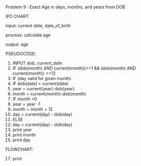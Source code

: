 Problem 9 : Exact Age in days, months, and years from DOB  


IPO CHART:

input: current date, date_of_birth

process: calculate age

output: age

PSEUDOCODE:
1. INPUT dob, current_date
2. IF (dob(month) AND current(month))<=1 && (dob(month) AND current(month)) >=12
3.  IF (day valid for given month)
4.   IF dob(date) < current(date)
5.    year = current(year)-dob(year)
6.    month = current(month)-dob(month)
7.    IF month <0
8.    year = year -1
9.    month = month + 12
10.   day = current(day) - dob(day)
11.   ELSE
12.    day = current(day) - dob(day)
13. print year
14. print month
15. print day

FLOWCHART:

17. print
